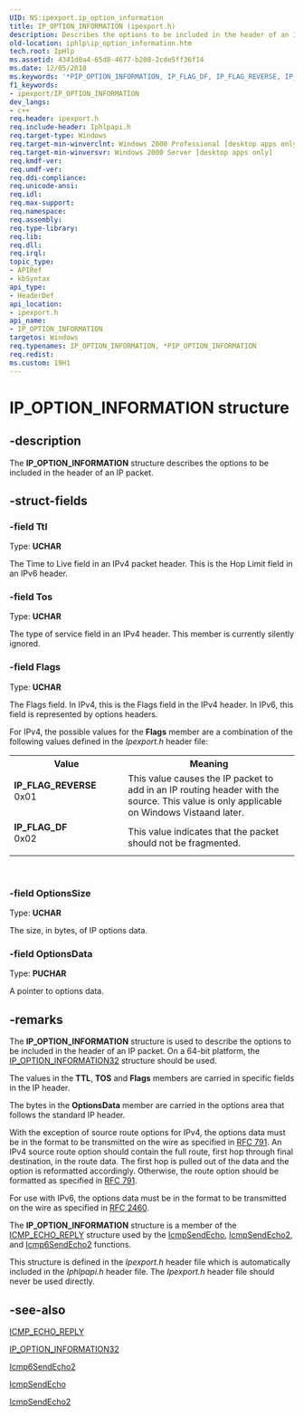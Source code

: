```yaml
---
UID: NS:ipexport.ip_option_information
title: IP_OPTION_INFORMATION (ipexport.h)
description: Describes the options to be included in the header of an IP packet.
old-location: iphlp\ip_option_information.htm
tech.root: IpHlp
ms.assetid: 4341d0a4-65d8-4677-b208-2cde5ff36f14
ms.date: 12/05/2018
ms.keywords: '*PIP_OPTION_INFORMATION, IP_FLAG_DF, IP_FLAG_REVERSE, IP_OPTION_INFORMATION, IP_OPTION_INFORMATION structure [IP Helper], PIP_OPTION_INFORMATION, PIP_OPTION_INFORMATION structure pointer [IP Helper], _iphlp_ip_option_information, ipexport/IP_OPTION_INFORMATION, ipexport/PIP_OPTION_INFORMATION, iphlp.ip_option_information'
f1_keywords:
- ipexport/IP_OPTION_INFORMATION
dev_langs:
- c++
req.header: ipexport.h
req.include-header: Iphlpapi.h
req.target-type: Windows
req.target-min-winverclnt: Windows 2000 Professional [desktop apps only]
req.target-min-winversvr: Windows 2000 Server [desktop apps only]
req.kmdf-ver: 
req.umdf-ver: 
req.ddi-compliance: 
req.unicode-ansi: 
req.idl: 
req.max-support: 
req.namespace: 
req.assembly: 
req.type-library: 
req.lib: 
req.dll: 
req.irql: 
topic_type:
- APIRef
- kbSyntax
api_type:
- HeaderDef
api_location:
- ipexport.h
api_name:
- IP_OPTION_INFORMATION
targetos: Windows
req.typenames: IP_OPTION_INFORMATION, *PIP_OPTION_INFORMATION
req.redist: 
ms.custom: 19H1
---
```


# IP_OPTION_INFORMATION structure


## -description


The 
<b>IP_OPTION_INFORMATION</b> structure describes the options to be included in the header of an IP packet.


## -struct-fields




### -field Ttl

Type: <b>UCHAR</b>

The Time to Live field in an IPv4 packet header. This is the Hop Limit field in an IPv6 header.


### -field Tos

Type: <b>UCHAR</b>

The type of service field in an IPv4 header. This member is currently silently ignored.


### -field Flags

Type: <b>UCHAR</b>

The Flags field. In IPv4, this is the Flags field in the IPv4 header. In IPv6, this field is represented by  options headers.


For IPv4, the possible values for the <b>Flags</b> member are a combination of the following values defined in the <i>Ipexport.h</i> header file:



<table>
<tr>
<th>Value</th>
<th>Meaning</th>
</tr>
<tr>
<td width="40%"><a id="IP_FLAG_REVERSE"></a><a id="ip_flag_reverse"></a><dl>
<dt><b>IP_FLAG_REVERSE</b></dt>
<dt>0x01</dt>
</dl>
</td>
<td width="60%">
This value causes the IP packet to add in an IP routing header with
                   the source. This value is only applicable on Windows Vistaand later. 

</td>
</tr>
<tr>
<td width="40%"><a id="IP_FLAG_DF"></a><a id="ip_flag_df"></a><dl>
<dt><b>IP_FLAG_DF</b></dt>
<dt>0x02</dt>
</dl>
</td>
<td width="60%">
This value indicates that the packet should not be fragmented.

</td>
</tr>
</table>
 


### -field OptionsSize

Type: <b>UCHAR</b>

The size, in bytes, of IP options data. 


### -field OptionsData

Type: <b>PUCHAR</b>

A pointer to options data. 


## -remarks



The <b>IP_OPTION_INFORMATION</b> structure is used to describe the options to be included in the header of an IP packet. On a 64-bit platform, the  <a href="https://docs.microsoft.com/windows/desktop/api/ipexport/ns-ipexport-ip_option_information32">IP_OPTION_INFORMATION32</a> structure should be used.

The values in the <b>TTL</b>, <b>TOS</b> and <b>Flags</b>  members are carried in specific fields in the IP header.

The bytes in the <b>OptionsData</b>  member are carried in the options area that follows the standard IP header. 

With the exception of source route options for IPv4, the options data must be in the format to be transmitted on the wire as specified in 
<a href="https://go.microsoft.com/fwlink/p/?linkid=84067">RFC 791</a>. An IPv4 source route option should contain the full route, first hop through final destination, in the route data. The first hop is pulled out of the data and the option is reformatted accordingly. Otherwise, the route option should be formatted as specified in 
<a href="https://go.microsoft.com/fwlink/p/?linkid=84067">RFC 791</a>.

For use with IPv6, the options data must be in the format to be transmitted on the wire as specified in 
<a href="https://go.microsoft.com/fwlink/p/?linkid=84043">RFC 2460</a>.

The <b>IP_OPTION_INFORMATION</b> structure is a member of the <a href="https://docs.microsoft.com/windows/desktop/api/ipexport/ns-ipexport-icmp_echo_reply">ICMP_ECHO_REPLY</a> structure used by the <a href="https://docs.microsoft.com/windows/desktop/api/icmpapi/nf-icmpapi-icmpsendecho">IcmpSendEcho</a>, <a href="https://docs.microsoft.com/windows/desktop/api/icmpapi/nf-icmpapi-icmpsendecho2">IcmpSendEcho2</a>, and <a href="https://docs.microsoft.com/windows/desktop/api/icmpapi/nf-icmpapi-icmp6sendecho2">Icmp6SendEcho2</a> functions.

This structure is defined in the <i>Ipexport.h</i> header file which is automatically included in the <i>Iphlpapi.h</i> header file. The <i>Ipexport.h</i> header file should never be used directly.




## -see-also




<a href="https://docs.microsoft.com/windows/desktop/api/ipexport/ns-ipexport-icmp_echo_reply">ICMP_ECHO_REPLY</a>



<a href="https://docs.microsoft.com/windows/desktop/api/ipexport/ns-ipexport-ip_option_information32">IP_OPTION_INFORMATION32</a>



<a href="https://docs.microsoft.com/windows/desktop/api/icmpapi/nf-icmpapi-icmp6sendecho2">Icmp6SendEcho2</a>



<a href="https://docs.microsoft.com/windows/desktop/api/icmpapi/nf-icmpapi-icmpsendecho">IcmpSendEcho</a>



<a href="https://docs.microsoft.com/windows/desktop/api/icmpapi/nf-icmpapi-icmpsendecho2">IcmpSendEcho2</a>
 

 

